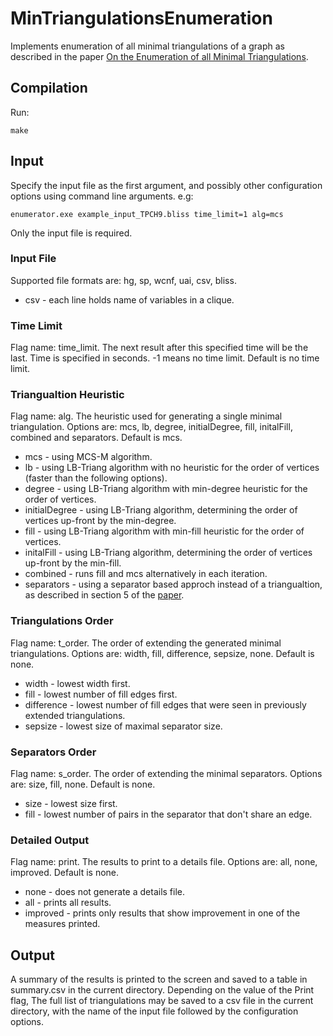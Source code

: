 # MinTriangulationsEnumeration

Implements enumeration of all minimal triangulations of a graph as described in the paper [On the Enumeration of all Minimal Triangulations](http://arxiv.org/abs/1604.02833).

## Compilation
Run:
```
make
```

## Input

Specify the input file as the first argument, and possibly other configuration options using command line arguments. e.g:
```
enumerator.exe example_input_TPCH9.bliss time_limit=1 alg=mcs
```
Only the input file is required.

### Input File
Supported file formats are: hg, sp, wcnf, uai, csv, bliss.
* csv - each line holds name of variables in a clique.

### Time Limit
Flag name: time_limit.
The next result after this specified time will be the last. Time is specified in seconds.
-1 means no time limit.
Default is no time limit.

### Triangualtion Heuristic
Flag name: alg.
The heuristic used for generating a single minimal triangulation.
Options are: mcs, lb, degree, initialDegree, fill, initalFill, combined and separators. Default is mcs.
* mcs - using MCS-M algorithm.
* lb - using LB-Triang algorithm with no heuristic for the order of vertices (faster than the following options).
* degree - using LB-Triang algorithm with min-degree heuristic for the order of vertices.
* initialDegree - using LB-Triang algorithm, determining the order of vertices up-front by the min-degree.
* fill - using LB-Triang algorithm with min-fill heuristic for the order of vertices.
* initalFill - using LB-Triang algorithm, determining the order of vertices up-front by the min-fill.
* combined - runs fill and mcs alternatively in each iteration.
* separators - using a separator based approch instead of a triangualtion, as described in section 5 of the [paper](http://arxiv.org/abs/1604.02833).

### Triangulations Order
Flag name: t_order.
The order of extending the generated minimal triangulations.
Options are: width, fill, difference, sepsize, none. Default is none.
* width - lowest width first.
* fill - lowest number of fill edges first.
* difference - lowest number of fill edges that were seen in previously extended triangulations.
* sepsize - lowest size of maximal separator size.

### Separators Order
Flag name: s_order.
The order of extending the minimal separators.
Options are: size, fill, none. Default is none.
* size - lowest size first.
* fill - lowest number of pairs in the separator that don't share an edge.

### Detailed Output
Flag name: print.
The results to print to a details file.
Options are: all, none, improved. Default is none.
* none - does not generate a details file.
* all - prints all results.
* improved - prints only results that show improvement in one of the measures printed.

## Output

A summary of the results is printed to the screen and saved to a table in summary.csv in the current directory.
Depending on the value of the Print flag, The full list of triangulations may be saved to a csv file in the current directory, with the name of the input file followed by the configuration options.
